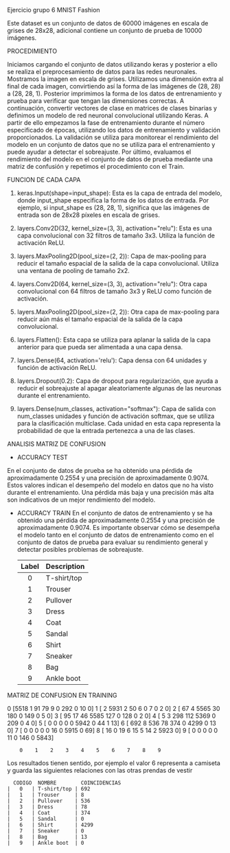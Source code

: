 Ejercicio grupo 6 MNIST Fashion


Este dataset es un conjunto de datos de 60000 imágenes en escala de grises de 28x28, adicional contiene un conjunto de prueba de 10000 imágenes.

PROCEDIMIENTO

Iniciamos cargando el conjunto de datos utilizando keras y posterior a ello se realiza el preprocesamiento de datos para las redes neuronales. Mostramos la imagen en escala de grises.
Utilizamos una dimensión extra al final de cada imagen, convirtiendo así la forma de las imágenes de (28, 28) a (28, 28, 1). Posterior imprimimos la forma de los datos de entrenamiento y prueba para verificar que tengan las dimensiones correctas.
A continuación, convertir vectores de clase en matrices de clases binarias y definimos un modelo de red neuronal convolucional utilizando Keras.
A partir de ello empezamos la fase de entrenamiento durante el número especificado de épocas, utilizando los datos de entrenamiento y validación proporcionados. La validación se utiliza para monitorear el rendimiento del modelo en un conjunto de datos que no se utiliza para el entrenamiento y puede ayudar a detectar el sobreajuste.
Por último, evaluamos el rendimiento del modelo en el conjunto de datos de prueba mediante una matriz de confusión y repetimos el procedimiento con el Train.

FUNCION DE CADA CAPA

1.	keras.Input(shape=input_shape): Esta es la capa de entrada del modelo, donde input_shape especifica la forma de los datos de entrada. Por ejemplo, si input_shape es (28, 28, 1), significa que las imágenes de entrada son de 28x28 píxeles en escala de grises.

2.	layers.Conv2D(32, kernel_size=(3, 3), activation="relu"): Esta es una capa convolucional con 32 filtros de tamaño 3x3. Utiliza la función de activación ReLU.

3.	layers.MaxPooling2D(pool_size=(2, 2)): Capa de max-pooling para reducir el tamaño espacial de la salida de la capa convolucional. Utiliza una ventana de pooling de tamaño 2x2.

4.	layers.Conv2D(64, kernel_size=(3, 3), activation="relu"): Otra capa convolucional con 64 filtros de tamaño 3x3 y ReLU como función de activación.

5.	layers.MaxPooling2D(pool_size=(2, 2)): Otra capa de max-pooling para reducir aún más el tamaño espacial de la salida de la capa convolucional.

6.	layers.Flatten(): Esta capa se utiliza para aplanar la salida de la capa anterior para que pueda ser alimentada a una capa densa.

7.	layers.Dense(64, activation='relu'): Capa densa con 64 unidades y función de activación ReLU.

8.	layers.Dropout(0.2): Capa de dropout para regularización, que ayuda a reducir el sobreajuste al apagar aleatoriamente algunas de las neuronas durante el entrenamiento.

9.	layers.Dense(num_classes, activation="softmax"): Capa de salida con num_classes unidades y función de activación softmax, que se utiliza para la clasificación multiclase. Cada unidad en esta capa representa la probabilidad de que la entrada pertenezca a una de las clases.


ANALISIS MATRIZ DE CONFUSION

* ACCURACY TEST

En el conjunto de datos de prueba se ha obtenido una pérdida de aproximadamente 0.2554 y una precisión de aproximadamente 0.9074. Estos valores indican el desempeño del modelo en datos que no ha visto durante el entrenamiento. Una pérdida más baja y una precisión más alta son indicativos de un mejor rendimiento del modelo.

* ACCURACY TRAIN
En el conjunto de datos de entrenamiento y se ha obtenido una pérdida de aproximadamente 0.2554 y una precisión de aproximadamente 0.9074. Es importante observar cómo se desempeña el modelo tanto en el conjunto de datos de entrenamiento como en el conjunto de datos de prueba para evaluar su rendimiento general y detectar posibles problemas de sobreajuste.


    | Label | Description |
    |:-----:|-------------|
    |   0   | T-shirt/top |
    |   1   | Trouser     |
    |   2   | Pullover    |
    |   3   | Dress       |
    |   4   | Coat        |
    |   5   | Sandal      |
    |   6   | Shirt       |
    |   7   | Sneaker     |
    |   8   | Bag         |
    |   9   | Ankle boot  |

MATRIZ DE CONFUSION EN TRAINING

 0  [5518    1   91   79    9    0  292    0   10    0]
 1  [   2 5931    2   50    6    0    7    0    2    0]
 2  [  67    4 5565   30  180    0  149    0    5    0]
 3  [  95   17   46 5585  127    0  128    0    2    0]
 4  [   5    3  298  112 5369    0  209    0    4    0]
 5  [   0    0    0    0    0 5942    0   44    1   13]
 6  [ 692    8  536   78  374    0 4299    0   13    0]
 7  [   0    0    0    0    0   16    0 5915    0   69]
 8  [  16    0   19    6   15    5   14    2 5923    0]
 9  [   0    0    0    0    0   11    0  146    0 5843]

        0    1    2    3    4    5    6    7    8    9

Los resultados tienen sentido, por ejemplo el valor 6 representa a camiseta y guarda las siguientes relaciones con las otras prendas de vestir

      CODIGO  NOMBRE        COINCIDENCIAS 
    |   0   | T-shirt/top | 692
    |   1   | Trouser     | 8
    |   2   | Pullover    | 536
    |   3   | Dress       | 78
    |   4   | Coat        | 374
    |   5   | Sandal      | 0
    |   6   | Shirt       | 4299
    |   7   | Sneaker     | 0
    |   8   | Bag         | 13
    |   9   | Ankle boot  | 0


